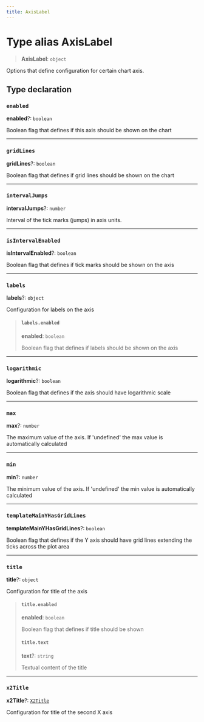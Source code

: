 ```yaml
---
title: AxisLabel
---
```


# Type alias AxisLabel

> **AxisLabel**: `object`

Options that define configuration for certain chart axis.

## Type declaration

### `enabled`

**enabled**?: `boolean`

Boolean flag that defines if this axis should be shown on the chart

***

### `gridLines`

**gridLines**?: `boolean`

Boolean flag that defines if grid lines should be shown on the chart

***

### `intervalJumps`

**intervalJumps**?: `number`

Interval of the tick marks (jumps) in axis units.

***

### `isIntervalEnabled`

**isIntervalEnabled**?: `boolean`

Boolean flag that defines if tick marks should be shown on the axis

***

### `labels`

**labels**?: `object`

Configuration for labels on the axis

> #### `labels.enabled`
>
> **enabled**: `boolean`
>
> Boolean flag that defines if labels should be shown on the axis
>
>

***

### `logarithmic`

**logarithmic**?: `boolean`

Boolean flag that defines if the axis should have logarithmic scale

***

### `max`

**max**?: `number`

The maximum value of the axis. If 'undefined' the max value is automatically calculated

***

### `min`

**min**?: `number`

The minimum value of the axis. If 'undefined' the min value is automatically calculated

***

### `templateMainYHasGridLines`

**templateMainYHasGridLines**?: `boolean`

Boolean flag that defines if the Y axis should have grid lines extending the ticks across the plot area

***

### `title`

**title**?: `object`

Configuration for title of the axis

> #### `title.enabled`
>
> **enabled**: `boolean`
>
> Boolean flag that defines if title should be shown
>
> #### `title.text`
>
> **text**?: `string`
>
> Textual content of the title
>
>

***

### `x2Title`

**x2Title**?: [`X2Title`](type-alias.X2Title.md)

Configuration for title of the second X axis
